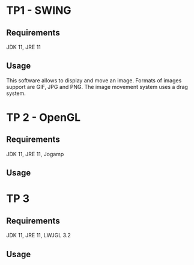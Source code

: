 # TP1 - SWING
## Requirements
JDK 11, JRE 11
## Usage
This software allows to display and move an image. Formats of images support are GIF, JPG and PNG. The image movement system uses a drag system.
# TP 2 - OpenGL
## Requirements
JDK 11, JRE 11, Jogamp
## Usage

# TP 3
## Requirements
JDK 11, JRE 11, LWJGL 3.2
## Usage
